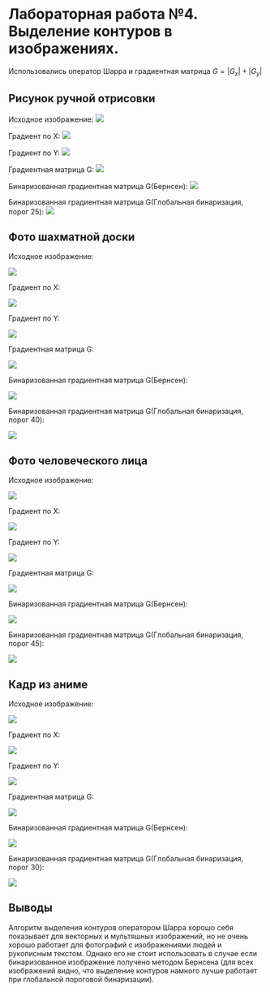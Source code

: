 # Лабораторная работа №4. Выделение контуров в изображениях.
Использовались оператор Шарра и градиентная матрица $`G = |G_x| + |G_y|`$
## Рисунок ручной отрисовки
Исходное изображение:
![](pictures_src/house_semitone.bmp)

Градиент по Х:
![](pictures_results/house_grad_x.bmp)

Градиент по Y:
![](pictures_results/house_grad_y.bmp)

Градиентная матрица G:
![](pictures_results/house_grad_g.bmp)

Бинаризованная градиентная матрица G(Бернсен):
![](pictures_results/house_grad_g_b.bmp)

Бинаризованная градиентная матрица G(Глобальная бинаризация, порог 25):
![](pictures_results/house_bin_25.bmp)

## Фото шахматной доски
Исходное изображение:

![](pictures_src/chess_semitone.bmp)

Градиент по Х:

![](pictures_results/chess_grad_x.bmp)

Градиент по Y:

![](pictures_results/chess_grad_y.bmp)

Градиентная матрица G:

![](pictures_results/chess_grad_g.bmp)

Бинаризованная градиентная матрица G(Бернсен):

![](pictures_results/chess_grad_g_b.bmp)

Бинаризованная градиентная матрица G(Глобальная бинаризация, порог 40):

![](pictures_results/chess_bin_40.bmp)

## Фото человеческого лица
Исходное изображение:

![](pictures_src/face_semitone.bmp)

Градиент по Х:

![](pictures_results/face_grad_x.bmp)

Градиент по Y:

![](pictures_results/face_grad_y.bmp)

Градиентная матрица G:

![](pictures_results/face_grad_g.bmp)

Бинаризованная градиентная матрица G(Бернсен):

![](pictures_results/face_bernsen.bmp)

Бинаризованная градиентная матрица G(Глобальная бинаризация, порог 45):

![](pictures_results/face_bin_45.bmp)


## Кадр из аниме
Исходное изображение:

![](pictures_src/tsukyo_semitone.bmp)

Градиент по Х:

![](pictures_results/tsukyo_grad_x.bmp)

Градиент по Y:

![](pictures_results/tsukyo_grad_y.bmp)

Градиентная матрица G:

![](pictures_results/tsukyo_grad_g.bmp)

Бинаризованная градиентная матрица G(Бернсен):

![](pictures_results/tsukyo_grad_g_b.bmp)

Бинаризованная градиентная матрица G(Глобальная бинаризация, порог 30):

![](pictures_results/tsukyo_bin_30.bmp)

## Выводы
Алгоритм выделения контуров оператором Шарра хорошо себя показывает для векторных и мультяшных изображений, но не очень хорошо работает для фотографий с изображениями людей и рукописным текстом. Однако его не стоит использовать в случае если бинаризованное изображение получено методом Бернсена (для
всех изображений видно, что выделение контуров намного лучше работает при глобальной пороговой бинаризации).
